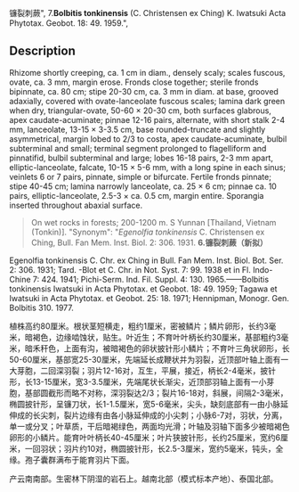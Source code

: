 镰裂刺蕨",
7.**Bolbitis tonkinensis** (C. Christensen ex Ching) K. Iwatsuki Acta Phytotax. Geobot. 18: 49. 1959.",

## Description
Rhizome shortly creeping, ca. 1 cm in diam., densely scaly; scales fuscous, ovate, ca. 3 mm, margin erose. Fronds close together; sterile fronds bipinnate, ca. 80 cm; stipe 20-30 cm, ca. 3 mm in diam. at base, grooved adaxially, covered with ovate-lanceolate fuscous scales; lamina dark green when dry, triangular-ovate, 50-60 × 20-30 cm, both surfaces glabrous, apex caudate-acuminate; pinnae 12-16 pairs, alternate, with short stalk 2-4 mm, lanceolate, 13-15 × 3-3.5 cm, base rounded-truncate and slightly asymmetrical, margin lobed to 2/3 to costa, apex caudate-acuminate, bulbil subterminal and small; terminal segment prolonged to flagelliform and pinnatifid, bulbil subterminal and large; lobes 16-18 pairs, 2-3 mm apart, elliptic-lanceolate, falcate, 10-15 × 5-6 mm, with a long spine in each sinus; veinlets 6 or 7 pairs, pinnate, simple or bifurcate. Fertile fronds pinnate; stipe 40-45 cm; lamina narrowly lanceolate, ca. 25 × 6 cm; pinnae ca. 10 pairs, elliptic-lanceolate, 2.5-3 × ca. 0.5 cm, margin entire. Sporangia inserted throughout abaxial surface.

> On wet rocks in forests; 200-1200 m. S Yunnan [Thailand, Vietnam (Tonkin)].
  "Synonym": "*Egenolfia tonkinensis* C. Christensen ex Ching, Bull. Fan Mem. Inst. Biol. 2: 306. 1931.
**6.镰裂刺蕨（新拟）**

Egenolfia tonkinensis C. Chr. ex Ching in Bull. Fan Mem. Inst. Biol. Bot. Ser. 2: 306. 1931; Tard. -Blot et C. Chr. in Not. Syst. 7: 99. 1938 et in Fl. Indo-Chine 7: 424. 1941; Pichi-Serm. Ind. Fil. Suppl. 4: 130. 1965.——Bolbitis tonkinensis Iwatsuki in Acta Phytotax. et Geobot. 18: 49. 1959; Tagawa et Iwatsuki in Acta Phytotax. et Geobot. 25: 18. 1971; Hennipman, Monogr. Gen. Bolbitis 310. 1977.

植株高约80厘米。根状茎短横走，粗约1厘米，密被鳞片；鳞片卵形，长约3毫米，暗褐色，边缘啮蚀状，贴生。叶近生；不育叶叶柄长约30厘米，基部粗约3毫米，暗禾秆色，上面有沟，被暗褐色的卵状披针形小鳞片；不育叶三角状卵形，长50-60厘米，基部宽25-30厘米，先端延长成鞭状并为羽裂，近顶部叶轴上面有一大芽胞，二回深羽裂；羽片12-16对，互生，平展，接近，柄长2-4毫米，披针形，长13-15厘米，宽3-3.5厘米，先端尾状长渐尖，近顶部羽轴上面有一小芽胞，基部圆截形而略不对称，深羽裂达2/3；裂片16-18对，斜展，间隔2-3毫米，椭圆披针形，呈镰刀状，长1-1.5厘米，宽5-6毫米，尖头，缺刻底部有一由小脉延伸成的长尖刺，裂片边缘有由各小脉延伸成的小尖刺；小脉6-7对，羽状，分离，单一或分叉；叶草质，干后暗褐绿色，两面均光滑；叶轴及羽轴下面多少被暗褐色卵形的小鳞片。能育叶叶柄长40-45厘米；叶片狭披针形，长约25厘米，宽约6厘米，一回羽状；羽片约10对，椭圆披针形，长2.5-3厘米，宽约5毫米，钝头，全缘。孢子囊群满布于能育羽片下面。

产云南南部。生密林下阴湿的岩石上。越南北部（模式标本产地）、泰国北部。
